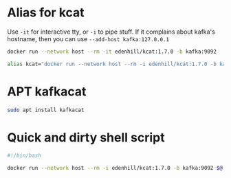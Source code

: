 # Alias for kcat

Use `-it` for interactive tty, or `-i` to pipe stuff.
If it complains about kafka's hostname, then you can use `--add-host kafka:127.0.0.1`

```bash
docker run --network host --rm -it edenhill/kcat:1.7.0 -b kafka:9092

alias kcat="docker run --network host --rm -i edenhill/kcat:1.7.0 -b kafka:9092"
```

# APT kafkacat

```bash
sudo apt install kafkacat
```

# Quick and dirty shell script

```bash
#!/bin/bash

docker run --network host --rm -i edenhill/kcat:1.7.0 -b kafka:9092 $@
```

